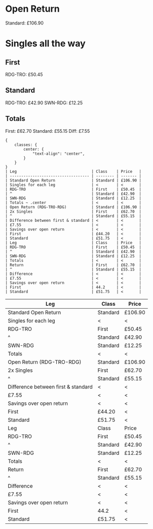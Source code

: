 # Open Return
Standard: £106.90
# Singles all the way
## First
RDG-TRO: £50.45
## Standard
RDG-TRO: £42.90
SWN-RDG: £12.25
## Totals
First: £62.70
Standard: £55.15
Diff: £7.55

```sheet
{
	classes: {
		center: {
			"text-align": "center",
		}
	}
}
| Leg                                 | Class    | Price   |
| ----------------------------------- | -------- | ------- |
| Standard Open Return                | Standard | £106.90 |
| Singles for each leg                | <        | <       |
| RDG-TRO                             | First    | £50.45  |
| ^                                   | Standard | £42.90  |
| SWN-RDG                             | Standard | £12.25  |
| Totals ~ .center                    | <        | <       |
| Open Return (RDG-TRO-RDG)           | Standard | £106.90 |
| 2x Singles                          | First    | £62.70  |
| ^                                   | Standard | £55.15  |
| Difference between first & standard | <        | <       |
| £7.55                               | <        | <       |
| Savings over open return            | <        | <       |
| First                               | £44.20   | <       |
| Standard                            | £51.75   | <       |
| Leg                                 | Class    | Price   |
| RDG-TRO                             | First    | £50.45  |
| ^                                   | Standard | £42.90  |
| SWN-RDG                             | Standard | £12.25  |
| Totals                              | <        | <       |
| Return                              | First    | £62.70  |
| ^                                   | Standard | £55.15  |
| Difference                          | <        | <       |
| £7.55                               | <        | <       |
| Savings over open return            | <        | <       |
| First                               | 44.2     | <       |
| Standard                            | £51.75   | <       |
```

| Leg                                 | Class    | Price   |
| ----------------------------------- | -------- | ------- |
| Standard Open Return                | Standard | £106.90 |
| Singles for each leg                | <        | <       |
| RDG-TRO                             | First    | £50.45  |
| ^                                   | Standard | £42.90  |
| SWN-RDG                             | Standard | £12.25  |
| Totals                              | <        | <       |
| Open Return (RDG-TRO-RDG)           | Standard | £106.90 |
| 2x Singles                          | First    | £62.70  |
| ^                                   | Standard | £55.15  |
| Difference between first & standard | <        | <       |
| £7.55                               | <        | <       |
| Savings over open return            | <        | <       |
| First                               | £44.20   | <       |
| Standard                            | £51.75   | <       |
| Leg                                 | Class    | Price   |
| RDG-TRO                             | First    | £50.45  |
| ^                                   | Standard | £42.90  |
| SWN-RDG                             | Standard | £12.25  |
| Totals                              | <        | <       |
| Return                              | First    | £62.70  |
| ^                                   | Standard | £55.15  |
| Difference                          | <        | <       |
| £7.55                               | <        | <       |
| Savings over open return            | <        | <       |
| First                               | 44.2     | <       |
| Standard                            | £51.75   | <       |
